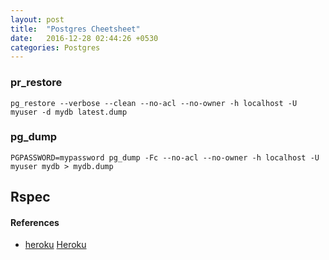 ```yaml
---
layout: post
title:  "Postgres Cheetsheet"
date:   2016-12-28 02:44:26 +0530
categories: Postgres
---
```


### pr_restore
`pg_restore --verbose --clean --no-acl --no-owner -h localhost -U myuser -d mydb latest.dump`

### pg_dump
`PGPASSWORD=mypassword pg_dump -Fc --no-acl --no-owner -h localhost -U myuser mydb > mydb.dump`
## Rspec

#### References
* [heroku] [Heroku]

[heroku]: https://devcenter.heroku.com/articles/heroku-postgres-import-export
